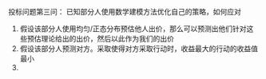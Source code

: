 投标问题第三问：
已知部分人使用数学建模方法优化自己的策略，如何应对

1. 假设该部分人使用均匀/正态分布预估他人出价，那么可以预测出他们针对这些预估理论给出的出价，然后以此作为我们的出价
2. 假设该部分人预测对方。采取使得对方采取行动时，收益最大的行动的收益值最小
3. 